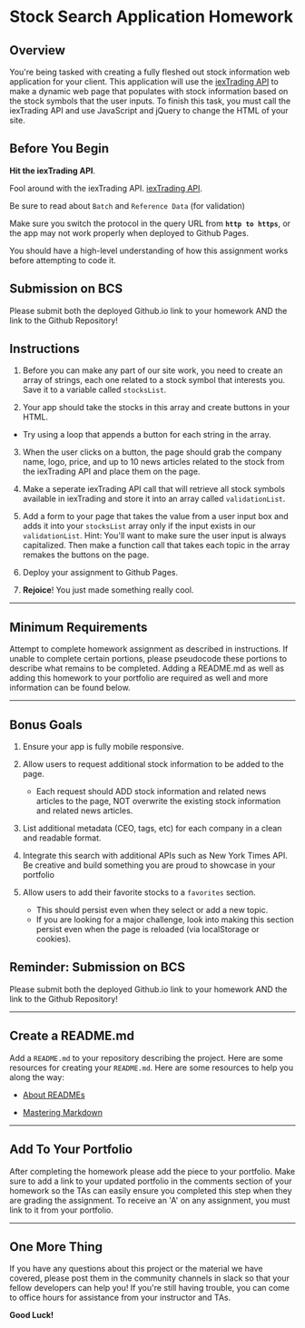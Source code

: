 # Stock Search Application Homework

## Overview

You're being tasked with creating a fully fleshed out stock information web application for your client. This application will use the [iexTrading API](https://iextrading.com/developer/docs) to make a dynamic web page that populates with stock information based on the stock symbols that the user inputs. To finish this task, you must call the iexTrading API and use JavaScript and jQuery to change the HTML of your site.

## Before You Begin

**Hit the iexTrading API**.

Fool around with the iexTrading API. [iexTrading API](https://iextrading.com/developer/docs/#stocks).

Be sure to read about `Batch` and `Reference Data` (for validation)
   
Make sure you switch the protocol in the query URL from **`http to https`**, or the app may not work properly when deployed to Github Pages.

You should have a high-level understanding of how this assignment works before attempting to code it.

## Submission on BCS

Please submit both the deployed Github.io link to your homework AND the link to the Github Repository!

## Instructions

1. Before you can make any part of our site work, you need to create an array of strings, each one related to a stock symbol that interests you. Save it to a variable called `stocksList`.

2. Your app should take the stocks in this array and create buttons in your HTML.

* Try using a loop that appends a button for each string in the array.

3. When the user clicks on a button, the page should grab the company name, logo, price, and up to 10 news articles related to the stock from the iexTrading API and place them on the page.

4. Make a seperate iexTrading API call that will retrieve all stock symbols available in iexTrading and store it into an array called `validationList`. 

4. Add a form to your page that takes the value from a user input box and adds it into your `stocksList` array only if the input exists in our `validationList`. Hint: You'll want to make sure the user input is always capitalized. Then make a function call that takes each topic in the array remakes the buttons on the page.

5. Deploy your assignment to Github Pages.

6. **Rejoice**! You just made something really cool.

- - -

## Minimum Requirements

Attempt to complete homework assignment as described in instructions. If unable to complete certain portions, please pseudocode these portions to describe what remains to be completed. Adding a README.md as well as adding this homework to your portfolio are required as well and more information can be found below.

- - -

## Bonus Goals

1. Ensure your app is fully mobile responsive.

2. Allow users to request additional stock information to be added to the page.
   * Each request should ADD stock information and related news articles to the page, NOT overwrite the existing stock information and related news articles.

3. List additional metadata (CEO, tags, etc) for each company in a clean and readable format.

4. Integrate this search with additional APIs such as New York Times API. Be creative and build something you are proud to showcase in your portfolio

5. Allow users to add their favorite stocks to a `favorites` section.
   * This should persist even when they select or add a new topic.
   * If you are looking for a major challenge, look into making this section persist even when the page is reloaded (via localStorage or cookies).

## Reminder: Submission on BCS

Please submit both the deployed Github.io link to your homework AND the link to the Github Repository!

- - -

## Create a README.md

Add a `README.md` to your repository describing the project. Here are some resources for creating your `README.md`. Here are some resources to help you along the way:

* [About READMEs](https://help.github.com/articles/about-readmes/)

* [Mastering Markdown](https://guides.github.com/features/mastering-markdown/)

- - -

## Add To Your Portfolio

After completing the homework please add the piece to your portfolio. Make sure to add a link to your updated portfolio in the comments section of your homework so the TAs can easily ensure you completed this step when they are grading the assignment. To receive an 'A' on any assignment, you must link to it from your portfolio.

- - -

## One More Thing

If you have any questions about this project or the material we have covered, please post them in the community channels in slack so that your fellow developers can help you! If you're still having trouble, you can come to office hours for assistance from your instructor and TAs.

**Good Luck!**
